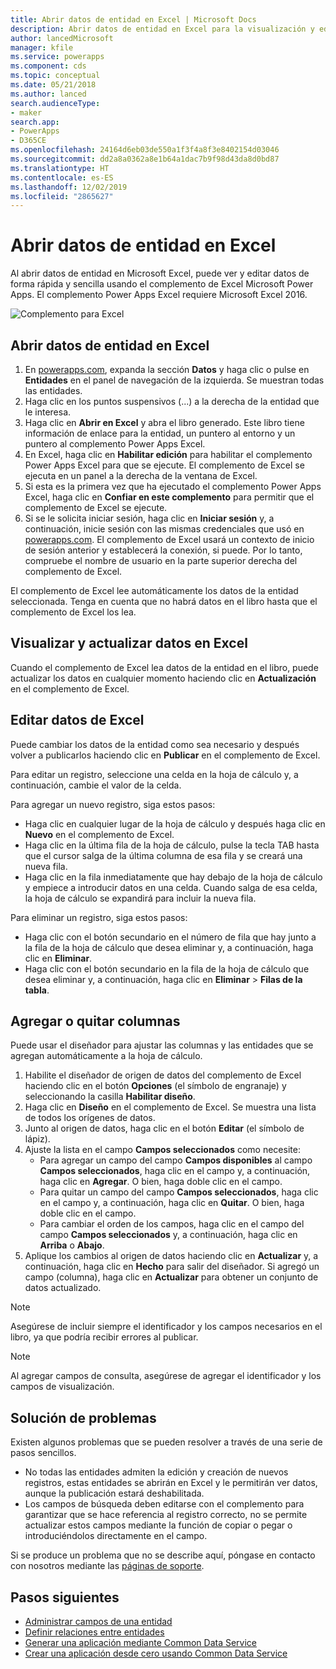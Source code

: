 ```yaml
---
title: Abrir datos de entidad en Excel | Microsoft Docs
description: Abrir datos de entidad en Excel para la visualización y edición interactivas.
author: lancedMicrosoft
manager: kfile
ms.service: powerapps
ms.component: cds
ms.topic: conceptual
ms.date: 05/21/2018
ms.author: lanced
search.audienceType:
- maker
search.app:
- PowerApps
- D365CE
ms.openlocfilehash: 24164d6eb03de550a1f3f4a8f3e8402154d03046
ms.sourcegitcommit: dd2a8a0362a8e1b64a1dac7b9f98d43da8d0bd87
ms.translationtype: HT
ms.contentlocale: es-ES
ms.lasthandoff: 12/02/2019
ms.locfileid: "2865627"
---
```

# <a name="open-entity-data-in-excel"></a>Abrir datos de entidad en Excel
Al abrir datos de entidad en Microsoft Excel, puede ver y editar datos de forma rápida y sencilla usando el complemento de Excel Microsoft Power Apps. El complemento Power Apps Excel requiere Microsoft Excel 2016.

![Complemento para Excel](./media/data-platform-cds-excel-addin/ExcelAddin.png "Complemento Power Apps Excel")

## <a name="open-entity-data-in-excel"></a>Abrir datos de entidad en Excel
1. En [powerapps.com](https://make.powerapps.com/?utm_source=padocs&utm_medium=linkinadoc&utm_campaign=referralsfromdoc), expanda la sección **Datos** y haga clic o pulse en **Entidades** en el panel de navegación de la izquierda. Se muestran todas las entidades.
2. Haga clic en los puntos suspensivos (...) a la derecha de la entidad que le interesa.
3. Haga clic en **Abrir en Excel** y abra el libro generado. Este libro tiene información de enlace para la entidad, un puntero al entorno y un puntero al complemento Power Apps Excel.  
4. En Excel, haga clic en **Habilitar edición** para habilitar el complemento Power Apps Excel para que se ejecute. El complemento de Excel se ejecuta en un panel a la derecha de la ventana de Excel.
5. Si esta es la primera vez que ha ejecutado el complemento Power Apps Excel, haga clic en **Confiar en este complemento** para permitir que el complemento de Excel se ejecute.
6. Si se le solicita iniciar sesión, haga clic en **Iniciar sesión** y, a continuación, inicie sesión con las mismas credenciales que usó en [powerapps.com](https:///?utm_source=padocs&utm_medium=linkinadoc&utm_campaign=referralsfromdoc). El complemento de Excel usará un contexto de inicio de sesión anterior y establecerá la conexión, si puede. Por lo tanto, compruebe el nombre de usuario en la parte superior derecha del complemento de Excel.

El complemento de Excel lee automáticamente los datos de la entidad seleccionada. Tenga en cuenta que no habrá datos en el libro hasta que el complemento de Excel los lea.

## <a name="view-and-refresh-data-in-excel"></a>Visualizar y actualizar datos en Excel
Cuando el complemento de Excel lea datos de la entidad en el libro, puede actualizar los datos en cualquier momento haciendo clic en **Actualización** en el complemento de Excel.

## <a name="edit-data-in-excel"></a>Editar datos de Excel
Puede cambiar los datos de la entidad como sea necesario y después volver a publicarlos haciendo clic en **Publicar** en el complemento de Excel.

Para editar un registro, seleccione una celda en la hoja de cálculo y, a continuación, cambie el valor de la celda.

Para agregar un nuevo registro, siga estos pasos:

* Haga clic en cualquier lugar de la hoja de cálculo y después haga clic en **Nuevo** en el complemento de Excel.
* Haga clic en la última fila de la hoja de cálculo, pulse la tecla TAB hasta que el cursor salga de la última columna de esa fila y se creará una nueva fila.
* Haga clic en la fila inmediatamente que hay debajo de la hoja de cálculo y empiece a introducir datos en una celda. Cuando salga de esa celda, la hoja de cálculo se expandirá para incluir la nueva fila.

Para eliminar un registro, siga estos pasos:

* Haga clic con el botón secundario en el número de fila que hay junto a la fila de la hoja de cálculo que desea eliminar y, a continuación, haga clic en **Eliminar**.
* Haga clic con el botón secundario en la fila de la hoja de cálculo que desea eliminar y, a continuación, haga clic en **Eliminar** > **Filas de la tabla**.

## <a name="add-or-remove-columns"></a>Agregar o quitar columnas
Puede usar el diseñador para ajustar las columnas y las entidades que se agregan automáticamente a la hoja de cálculo.

1. Habilite el diseñador de origen de datos del complemento de Excel haciendo clic en el botón **Opciones** (el símbolo de engranaje) y seleccionando la casilla **Habilitar diseño**.
2. Haga clic en **Diseño** en el complemento de Excel. Se muestra una lista de todos los orígenes de datos.
3. Junto al origen de datos, haga clic en el botón **Editar** (el símbolo de lápiz).
4. Ajuste la lista en el campo **Campos seleccionados** como necesite:
   * Para agregar un campo del campo **Campos disponibles** al campo **Campos seleccionados**, haga clic en el campo y, a continuación, haga clic en **Agregar**. O bien, haga doble clic en el campo.
   * Para quitar un campo del campo **Campos seleccionados**, haga clic en el campo y, a continuación, haga clic en **Quitar**. O bien, haga doble clic en el campo.
   * Para cambiar el orden de los campos, haga clic en el campo del campo **Campos seleccionados** y, a continuación, haga clic en **Arriba** o **Abajo**.
5. Aplique los cambios al origen de datos haciendo clic en **Actualizar** y, a continuación, haga clic en **Hecho** para salir del diseñador. Si agregó un campo (columna), haga clic en **Actualizar** para obtener un conjunto de datos actualizado.

> [!NOTE]
> Asegúrese de incluir siempre el identificador y los campos necesarios en el libro, ya que podría recibir errores al publicar.

> [!NOTE]
> Al agregar campos de consulta, asegúrese de agregar el identificador y los campos de visualización.

## <a name="troubleshooting"></a>Solución de problemas
Existen algunos problemas que se pueden resolver a través de una serie de pasos sencillos.

* No todas las entidades admiten la edición y creación de nuevos registros, estas entidades se abrirán en Excel y le permitirán ver datos, aunque la publicación estará deshabilitada.
* Los campos de búsqueda deben editarse con el complemento para garantizar que se hace referencia al registro correcto, no se permite actualizar estos campos mediante la función de copiar o pegar o introduciéndolos directamente en el campo.


Si se produce un problema que no se describe aquí, póngase en contacto con nosotros mediante las [páginas de soporte](https://powerapps.microsoft.com/support/).

## <a name="next-steps"></a>Pasos siguientes
* [Administrar campos de una entidad](data-platform-manage-fields.md)
* [Definir relaciones entre entidades](data-platform-entity-lookup.md)
* [Generar una aplicación mediante Common Data Service](../canvas-apps/data-platform-create-app.md)
* [Crear una aplicación desde cero usando Common Data Service](../canvas-apps/data-platform-create-app-scratch.md)

